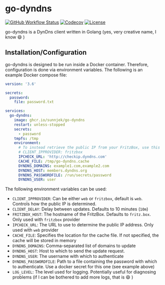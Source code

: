 # go-dyndns

[![GitHub Workflow Status](https://img.shields.io/github/actions/workflow/status/SuNNjek/go-dyndns/ci.yml?branch=main&style=for-the-badge&logo=github)](https://github.com/SuNNjek/go-dyndns/actions/workflows/ci.yml)
[![Codecov](https://img.shields.io/codecov/c/github/SuNNjek/go-dyndns?style=for-the-badge&logo=codecov&logoColor=white)](https://codecov.io/gh/SuNNjek/go-dyndns)
[![License](https://img.shields.io/github/license/SuNNjek/go-dyndns?style=for-the-badge)](https://github.com/SuNNjek/go-dyndns/blob/main/LICENSE.txt)

go-dyndns is a DynDns client written in Golang (yes, very creative name, I know :smile: )

## Installation/Configuration

go-dyndns is designed to be run inside a Docker container. Therefore, configuration is done
via environment variables. The following is an example Docker compose file:

```yaml
version: '3.6'

secrets:
  password:
    file: password.txt

services:
  go-dyndns:
    image: ghcr.io/sunnjek/go-dyndns
    restart: unless-stopped
    secrets:
      - password
    tmpfs: /tmp
    environment:
      # To instead retrieve the public IP from your FritzBox, use this instead of IPCHECK_URL:
      # CLIENT_IPPROVIDER: fritzbox
      IPCHECK_URL: 'http://checkip.dyndns.com'
      CACHE_FILE: /tmp/go-dyndns.cache
      DYNDNS_DOMAINS: example1.com,example2.com
      DYNDNS_HOST: members.dyndns.org
      DYNDNS_PASSWORDFILE: /run/secrets/password
      DYNDNS_USER: user
```

The following environment variables can be used:

* `CLIENT_IPPROVIDER`: Can be either `web` or `fritzbox`, default is `web`.
  Controls how the public IP is determined.
* `CLIENT_DELAY`: Delay between updates. Defaults to 10 minutes (`10m`)
* `FRITZBOX_HOST`: The hostname of the FritzBox. Defaults to `fritz.box`. Only used with `fritzbox` provider
* `IPCHECK_URL`: The URL to use to determine the public IP address. Only used with `web` provider
* `CACHE_FILE`: Specifies the location for the cache file. If not specified, the cache
  will be stored in memory
* `DYNDNS_DOMAINS`: Comma-separated list of domains to update
* `DYNDNS_HOST`: Host to which to send the update request.
* `DYNDNS_USER`: The username with which to authenticate
* `DYNDNS_PASSWORDFILE`: Path to a file containing the password with which to authenticate.
  Use a docker secret for this one (see example above)
* `LOG_LEVEL`: The level used for logging. Potentially useful for diagnosing problems
  (if I can be bothered to add more logs, that is :smile: )